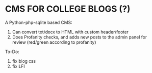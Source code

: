 # CMS FOR COLLEGE BLOGS (?)
A Python-php-sqlite based CMS:

1. Can convert txt/docx to HTML with custom header/footer
2. Does Profanity checks, and adds new posts to the admin panel for review (red/green according to profanity)

To-Do:

1. fix blog css
2. fix LFI
